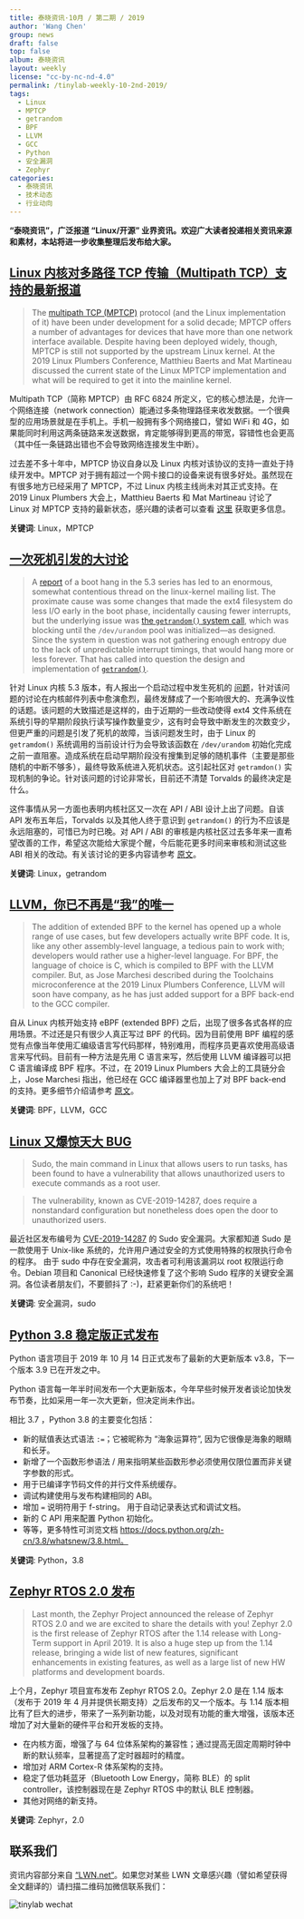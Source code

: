 ```yaml
---
title: 泰晓资讯·10月 / 第二期 / 2019
author: 'Wang Chen'
group: news
draft: false
top: false
album: 泰晓资讯
layout: weekly
license: "cc-by-nc-nd-4.0"
permalink: /tinylab-weekly-10-2nd-2019/
tags:
  - Linux
  - MPTCP
  - getrandom
  - BPF
  - LLVM
  - GCC
  - Python
  - 安全漏洞
  - Zephyr
categories:
  - 泰晓资讯
  - 技术动态
  - 行业动向
---
```


**“泰晓资讯”，广泛报道 “Linux/开源” 业界资讯。欢迎广大读者投递相关资讯来源和素材，本站将进一步收集整理后发布给大家。**


## [**Linux 内核对多路径 TCP 传输（Multipath TCP）支持的最新报道**](https://lwn.net/Articles/800501/)

> The [multipath TCP (MPTCP)](https://lwn.net/Articles/544399/) protocol (and the Linux implementation of it) have been under development for a solid decade; MPTCP offers a number of advantages for devices that have more than one network interface available. Despite having been deployed widely, though, MPTCP is still not supported by the upstream Linux kernel. At the 2019 Linux Plumbers Conference, Matthieu Baerts and Mat Martineau discussed the current state of the Linux MPTCP implementation and what will be required to get it into the mainline kernel.

Multipath TCP（简称 MPTCP）由 RFC 6824 所定义，它的核心想法是，允许一个网络连接（network connection）能通过多条物理路径来收发数据。一个很典型的应用场景就是在手机上。手机一般拥有多个网络接口，譬如 WiFi 和 4G，如果能同时利用这两条链路来发送数据，肯定能够得到更高的带宽，容错性也会更高（其中任一条链路出错也不会导致网络连接发生中断）。

过去差不多十年中，MPTCP 协议自身以及 Linux 内核对该协议的支持一直处于持续开发中。MPTCP 对于拥有超过一个网卡接口的设备来说有很多好处。虽然现在有很多地方已经采用了 MPTCP，不过 Linux 内核主线尚未对其正式支持。在 2019 Linux Plumbers 大会上，Matthieu Baerts 和 Mat Martineau 讨论了 Linux 对 MPTCP 支持的最新状态，感兴趣的读者可以查看 [这里](https://lwn.net/Articles/800501/) 获取更多信息。

**关键词**: Linux，MPTCP

## [**一次死机引发的大讨论**](https://lwn.net/Articles/800509/)

> A [report](https://lwn.net/ml/linux-kernel/20190910042107.GA1517@darwi-home-pc/) of a boot hang in the 5.3 series has led to an enormous, somewhat contentious thread on the linux-kernel mailing list. The proximate cause was some changes that made the ext4 filesystem do less I/O early in the boot phase, incidentally causing fewer interrupts, but the underlying issue was [the `getrandom()` system call](https://lwn.net/Articles/606141/), which was blocking until the `/dev/urandom` pool was initialized—as designed. Since the system in question was not gathering enough entropy due to the lack of unpredictable interrupt timings, that would hang more or less forever. That has called into question the design and implementation of [`getrandom()`](http://man7.org/linux/man-pages/man2/getrandom.2.html).

针对 Linux 内核 5.3 版本，有人报出一个启动过程中发生死机的 [问题](https://lwn.net/ml/linux-kernel/20190910042107.GA1517@darwi-home-pc/)，针对该问题的讨论在内核邮件列表中愈演愈烈，最终发酵成了一个影响很大的、充满争议性的话题。该问题的大致描述是这样的，由于近期的一些改动使得 ext4 文件系统在系统引导的早期阶段执行读写操作数量变少，这有时会导致中断发生的次数变少，但更严重的问题是引发了死机的故障，当该问题发生时，由于 Linux 的 `getramdom()` 系统调用的当前设计行为会导致该函数在 `/dev/urandom` 初始化完成之前一直阻塞。造成系统在启动早期阶段没有搜集到足够的随机事件（主要是那些随机的中断不够多），最终导致系统进入死机状态。这引起社区对 `getramdon()` 实现机制的争论。针对该问题的讨论非常长，目前还不清楚 Torvalds 的最终决定是什么。

这件事情从另一方面也表明内核社区又一次在 API / ABI 设计上出了问题。自该 API 发布五年后，Torvalds 以及其他人终于意识到 `getrandom()` 的行为不应该是永远阻塞的，可惜已为时已晚。对 API / ABI 的审核是内核社区过去多年来一直希望改善的工作，希望这次能给大家提个醒，今后能花更多时间来审核和测试这些 ABI 相关的改动。有关该讨论的更多内容请参考 [原文](https://lwn.net/Articles/800509/)。

**关键词**: Linux，getrandom


## [**LLVM，你已不再是“我”的唯一**](https://lwn.net/Articles/800606/)

> The addition of extended BPF to the kernel has opened up a whole range of use cases, but few developers actually write BPF code. It is, like any other assembly-level language, a tedious pain to work with; developers would rather use a higher-level language. For BPF, the language of choice is C, which is compiled to BPF with the LLVM compiler. But, as Jose Marchesi described during the Toolchains microconference at the 2019 Linux Plumbers Conference, LLVM will soon have company, as he has just added support for a BPF back-end to the GCC compiler.

自从 Linux 内核开始支持 eBPF (extended BPF) 之后，出现了很多各式各样的应用场景。不过还是只有很少人真正写过 BPF 的代码。因为目前使用 BPF 编程的感觉有点像当年使用汇编级语言写代码那样，特别难用，而程序员更喜欢使用高级语言来写代码。目前有一种方法是先用 C 语言来写，然后使用 LLVM 编译器可以把 C 语言编译成 BPF 程序。不过，在 2019 Linux Plumbers 大会上的工具链分会上，Jose Marchesi 指出，他已经在 GCC 编译器里也加上了对 BPF back-end 的支持。更多细节介绍请参考 [原文](https://lwn.net/Articles/800606/)。

**关键词**: BPF，LLVM，GCC

## [**Linux 又爆惊天大 BUG**](https://siliconangle.com/2019/10/14/linux-sudo-bug-opens-root-access-unprivileged-users/)

> Sudo, the main command in Linux that allows users to run tasks, has been found to have a vulnerability that allows unauthorized users to execute commands as a root user.

> The vulnerability, known as CVE-2019-14287, does require a nonstandard configuration but nonetheless does open the door to unauthorized users.

最近社区发布编号为 [CVE-2019-14287](https://access.redhat.com/security/cve/cve-2019-14287) 的 Sudo 安全漏洞。大家都知道 Sudo 是一款使用于 Unix-like 系统的，允许用户通过安全的方式使用特殊的权限执行命令的程序。 由于 sudo 中存在安全漏洞，攻击者可利用该漏洞以 root 权限运行命令。Debian 项目和 Canonical 已经快速修复了这个影响 Sudo 程序的关键安全漏洞。各位读者朋友们，不要颤抖了 :-)，赶紧更新你们的系统吧！

**关键词**: 安全漏洞，sudo

## [**Python 3.8 稳定版正式发布**](https://www.python.org/downloads/release/python-380/)

Python 语言项目于 2019 年 10 月 14 日正式发布了最新的大更新版本 v3.8，下一个版本 3.9 已在开发之中。

Python 语言每一年半时间发布一个大更新版本，今年早些时候开发者谈论加快发布节奏，比如采用一年一次大更新，但决定尚未作出。

相比 3.7 ，Python 3.8 的主要变化包括：

- 新的赋值表达式语法 `:=`；它被昵称为 “海象运算符”, 因为它很像是海象的眼睛和长牙。
- 新增了一个函数形参语法 / 用来指明某些函数形参必须使用仅限位置而非关键字参数的形式。
- 用于已编译字节码文件的并行文件系统缓存。
- 调试构建使用与发布构建相同的 ABI。
- 增加 `=` 说明符用于 f-string。 用于自动记录表达式和调试文档。
- 新的 C API 用来配置 Python 初始化。
- 等等，更多特性可浏览文档 https://docs.python.org/zh-cn/3.8/whatsnew/3.8.html。

**关键词**: Python，3.8

## [**Zephyr RTOS 2.0 发布**](https://www.linux.com/articles/zephyr-rtos-2-0-release-highlights/)

> Last month, the Zephyr Project announced the release of Zephyr RTOS 2.0 and we are excited to share the details with you! Zephyr 2.0 is the first release of Zephyr RTOS after the 1.14 release with Long-Term support in April 2019. It is also a huge step up from the 1.14 release, bringing a wide list of new features, significant enhancements in existing features, as well as a large list of new HW platforms and development boards.

上个月，Zephyr 项目宣布发布 Zephyr RTOS 2.0。Zephyr 2.0 是在 1.14 版本（发布于 2019 年 4 月并提供长期支持）之后发布的又一个版本。与 1.14 版本相比有了巨大的进步，带来了一系列新功能，以及对现有功能的重大增强，该版本还增加了对大量新的硬件平台和开发板的支持。

- 在内核方面，增强了与 64 位体系架构的兼容性；通过提高无固定周期时钟中断的默认频率，显著提高了定时器超时的精度。
- 增加对 ARM Cortex-R 体系架构的支持。
- 稳定了低功耗蓝牙（Bluetooth Low Energy，简称 BLE）的 split controller，该控制器现在是 Zephyr RTOS 中的默认 BLE 控制器。
- 其他对网络的新支持。

**关键词**: Zephyr，2.0

## 联系我们

资讯内容部分来自 [“LWN.net“](https://lwn.net/)。如果您对某些 LWN 文章感兴趣（譬如希望获得全文翻译的）请扫描二维码加微信联系我们：

![tinylab wechat](/images/wechat/tinylab.jpg)

